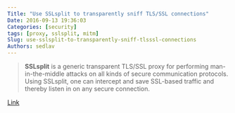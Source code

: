 ```yaml
---
Title: "Use SSLsplit to transparently sniff TLS/SSL connections"
Date: 2016-09-13 19:36:03
Categories: [security]
tags: [proxy, sslsplit, mitm]
Slug: use-sslsplit-to-transparently-sniff-tlsssl-connections
Authors: sedlav
---
```


> **SSLsplit** is a generic transparent TLS/SSL proxy for performing man-in-the-middle attacks on all kinds of secure communication protocols. Using SSLsplit, one can intercept and save SSL-based traffic and thereby listen in on any secure connection.

[Link](https://blog.heckel.xyz/tag/man-in-the-middle/)
